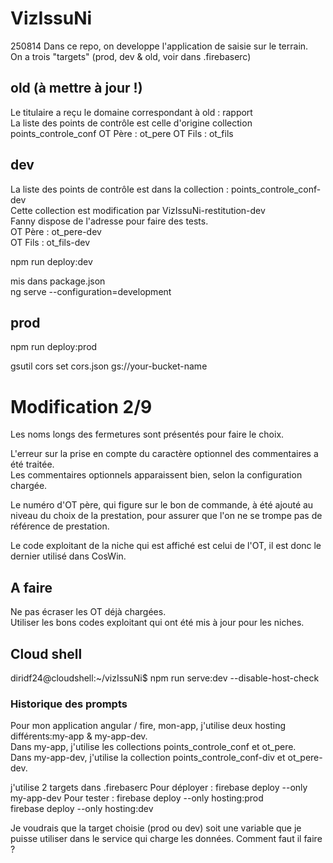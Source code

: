 # VizIssuNi 
250814
Dans ce repo, on developpe l'application de saisie sur le terrain.   
On a trois "targets" (prod, dev & old,  voir dans .firebaserc)   

## old (à mettre à jour !)
Le titulaire a reçu le domaine correspondant à old : rapport   
La liste des points de contrôle est celle d'origine collection points_controle_conf
OT Père : ot_pere
OT Fils : ot_fils

## dev
La liste des points de contrôle est dans la collection : points_controle_conf-dev  
Cette collection est modification par VizIssuNi-restitution-dev  
Fanny dispose de l'adresse pour faire des tests.  
OT Père : ot_pere-dev  
OT Fils : ot_fils-dev  
  
npm run deploy:dev

mis dans package.json  
 ng serve --configuration=development


## prod
npm run deploy:prod


gsutil cors set cors.json gs://your-bucket-name


# Modification 2/9
Les noms longs des fermetures sont présentés pour faire le choix. 

L'erreur sur la prise en compte du caractère optionnel des commentaires a été traitée.   
Les commentaires optionnels apparaissent bien, selon la configuration chargée.  

Le numéro d'OT père, qui figure sur le bon de commande, à été ajouté au niveau du choix de la prestation, pour assurer que l'on ne se trompe pas de référence de prestation.

Le code exploitant de la niche qui est affiché est celui de l'OT, il est donc le dernier utilisé dans CosWin.

## A faire 
Ne pas écraser les OT déjà chargées.  
Utiliser les bons codes exploitant qui ont  été mis à jour pour les niches. 

## Cloud shell 
diridf24@cloudshell:~/vizIssuNi$ npm run serve:dev --disable-host-check



### Historique des prompts
Pour mon application angular / fire, mon-app, j'utilise deux hosting différents:my-app & my-app-dev.  
Dans my-app, j'utilise les collections points_controle_conf et ot_pere.  
Dans my-app-dev, j'utilise la collection points_controle_conf-div et ot_pere-dev. 

j'utilise 2 targets dans .firebaserc
Pour déployer :
firebase deploy --only my-app-dev
Pour tester :
firebase deploy --only hosting:prod   
firebase deploy --only hosting:dev

Je voudrais que la target choisie (prod ou dev) soit une variable que je puisse utiliser dans le service qui charge les données.
Comment faut il faire ?
